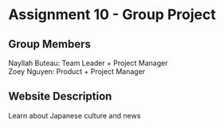 # Assignment 10 - Group Project
## Group Members
Nayllah Buteau: Team Leader + Project Manager\
Zoey Nguyen: Product + Project Manager

## Website Description
Learn about Japanese culture and news
